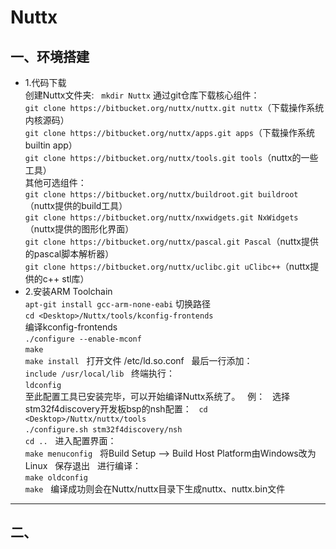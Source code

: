 # Nuttx
## 一、环境搭建  
* 1.代码下载  
创建Nuttx文件夹:  
`mkdir Nuttx`
通过git仓库下载核心组件：  
`git clone https://bitbucket.org/nuttx/nuttx.git nuttx`（下载操作系统内核源码）  
`git clone https://bitbucket.org/nuttx/apps.git apps`（下载操作系统builtin app）  
`git clone https://bitbucket.org/nuttx/tools.git tools`（nuttx的一些工具）  
其他可选组件：  
`git clone https://bitbucket.org/nuttx/buildroot.git buildroot`（nuttx提供的build工具）  
`git clone https://bitbucket.org/nuttx/nxwidgets.git NxWidgets`（nuttx提供的图形化界面）  
`git clone https://bitbucket.org/nuttx/pascal.git Pascal`（nuttx提供的pascal脚本解析器）  
`git clone https://bitbucket.org/nuttx/uclibc.git uClibc++`（nuttx提供的c++ stl库）  
* 2.安装ARM Toolchain  
`apt-git install gcc-arm-none-eabi`
切换路径  
`cd <Desktop>/Nuttx/tools/kconfig-frontends`  
编译kconfig-frontends  
`./configure --enable-mconf`  
`make`  
`make install`  
打开文件 /etc/ld.so.conf  
最后一行添加：  
`include /usr/local/lib`  
终端执行：  
`ldconfig`  
至此配置工具已安装完毕，可以开始编译Nuttx系统了。  
例：  
选择stm32f4discovery开发板bsp的nsh配置：  
`cd <Desktop>/Nuttx/nuttx/tools`  
`./configure.sh stm32f4discovery/nsh`  
`cd ..`  
进入配置界面：  
`make menuconfig`  
将Build Setup --> Build Host Platform由Windows改为Linux  
保存退出  
进行编译：  
`make oldconfig`  
`make`  
编译成功则会在Nuttx/nuttx目录下生成nuttx、nuttx.bin文件  
---
## 二、
